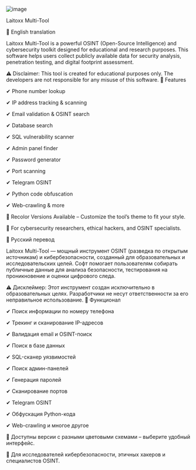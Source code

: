 ![image](https://github.com/user-attachments/assets/d3bb525d-0f43-4544-b405-d7e94b789bbe)

Laitoxx Multi-Tool

📌 English translation

Laitoxx Multi-Tool is a powerful OSINT (Open-Source Intelligence) and cybersecurity toolkit designed for educational and research purposes. This software helps users collect publicly available data for security analysis, penetration testing, and digital footprint assessment.

⚠ Disclaimer: This tool is created for educational purposes only. The developers are not responsible for any misuse of this software.
🔹 Features

✔ Phone number lookup

✔ IP address tracking & scanning

✔ Email validation & OSINT search

✔ Database search

✔ SQL vulnerability scanner

✔ Admin panel finder

✔ Password generator

✔ Port scanning

✔ Telegram OSINT

✔ Python code obfuscation

✔ Web-crawling & more

🎨 Recolor Versions Available – Customize the tool’s theme to fit your style.

📌 For cybersecurity researchers, ethical hackers, and OSINT specialists.


📌 Русский перевод

Laitoxx Multi-Tool — мощный инструмент OSINT (разведка по открытым источникам) и кибербезопасности, созданный для образовательных и исследовательских целей. Софт помогает пользователям собирать публичные данные для анализа безопасности, тестирования на проникновение и оценки цифрового следа.

⚠ Дисклеймер: Этот инструмент создан исключительно в образовательных целях. Разработчики не несут ответственности за его неправильное использование.
🔹 Функционал

✔ Поиск информации по номеру телефона

✔ Трекинг и сканирование IP-адресов

✔ Валидация email и OSINT-поиск

✔ Поиск в базе данных

✔ SQL-сканер уязвимостей

✔ Поиск админ-панелей

✔ Генерация паролей

✔ Сканирование портов

✔ Telegram OSINT

✔ Обфускация Python-кода

✔ Web-crawling и многое другое

🎨 Доступны версии с разными цветовыми схемами – выберите удобный интерфейс.

📌 Для исследователей кибербезопасности, этичных хакеров и специалистов OSINT.
